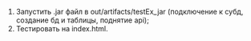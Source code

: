 1. Запустить .jar файл в out/artifacts/testEx_jar (подключение к субд, создание бд и таблицы, поднятие api);
2. Тестировать на index.html.
